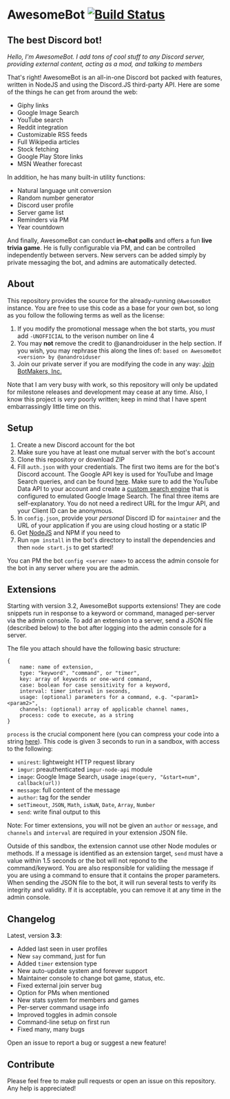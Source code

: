 AwesomeBot [![Build Status](https://travis-ci.org/anandroiduser/AwesomeBot.svg?branch=master)](https://travis-ci.org/anandroiduser/AwesomeBot)
==========

The best Discord bot!
---------------------

*Hello, I'm AwesomeBot. I add tons of cool stuff to any Discord server, providing external content, acting as a mod, and talking to members*

That's right! AwesomeBot is an all-in-one Discord bot packed with features, written in NodeJS and using the Discord.JS third-party API. Here are some of the things he can get from around the web:

 - Giphy links
 - Google Image Search
 - YouTube search
 - Reddit integration
 - Customizable RSS feeds
 - Full Wikipedia articles
 - Stock fetching
 - Google Play Store links
 - MSN Weather forecast
 
In addition, he has many built-in utility functions:

 - Natural language unit conversion
 - Random number generator
 - Discord user profile
 - Server game list
 - Reminders via PM
 - Year countdown

And finally, AwesomeBot can conduct **in-chat polls** and offers a fun **live trivia game**. He is fully configurable via PM, and can be controlled independently between servers. New servers can be added simply by private messaging the bot, and admins are automatically detected.

About
-----

This repository provides the source for the already-running `@AwesomeBot` instance. You are free to use this code as a base for your own bot, so long as you follow the following terms as well as the license:

1. If you modify the promotional message when the bot starts, you *must* add `-UNOFFICIAL` to the verison number on line 4
2. You may **not** remove the credit to @anandroiduser in the help section. If you wish, you may rephrase this along the lines of: `based on AwesomeBot <version> by @anandroiduser`
3. Join our private server if you are modifying the code in any way: [Join BotMakers, Inc.](https://discord.gg/0pRFCTcG2aIY53Jk)

Note that I am very busy with work, so this repository will only be updated for milestone releases and development may cease at any time. Also, I know this project is *very* poorly written; keep in mind that I have spent embarrassingly little time on this.

Setup
-----

1. Create a new Discord account for the bot
2. Make sure you have at least one mutual server with the bot's account
3. Clone this repository or download ZIP
4. Fill `auth.json` with your credentials. The first two items are for the bot's Discord account. The Google API key is used for YouTube and Image Search queries, and can be found [here](https://console.developers.google.com/). Make sure to add the YouTube Data API to your account and create a [custom search engine](https://cse.google.com/cse/create/new) that is configured to emulated Google Image Search. The final three items are self-explanatory. You do not need a redirect URL for the Imgur API, and your Client ID can be anonymous.
5. In `config.json`, provide your *personal* Discord ID for `maintainer` and the URL of your application if you are using cloud hosting or a static IP
6. Get [NodeJS](https://nodejs.org/en/) and NPM if you need to
7. Run `npm install` in the bot's directory to install the dependencies and then `node start.js` to get started!

You can PM the bot `config <server name>` to access the admin console for the bot in any server where you are the admin.

Extensions
----------

Starting with version 3.2, AwesomeBot supports extensions! They are code snippets run in response to a keyword or command, managed per-server via the admin console. To add an extension to a server, send a JSON file (described below) to the bot after logging into the admin console for a server.

The file you attach should have the following basic structure:

```
{
    name: name of extension,
    type: "keyword", "command", or "timer",
    key: array of keywords or one-word command,
    case: boolean for case sensitivity for a keyword, 
    interval: timer interval in seconds,
    usage: (optional) parameters for a command, e.g. "<param1> <param2>",
    channels: (optional) array of applicable channel names,
    process: code to execute, as a string
}
```

`process` is the crucial component here (you can compress your code into a string [here](http://javascriptcompressor.com/)). This code is given 3 seconds to run in a sandbox, with access to the following:

 - `unirest`: lightweight HTTP request library
 - `imgur`: preauthenticated `imgur-node-api` module
 - `image`: Google Image Search, usage `image(query, "&start=num", callback(url))`
 - `message`: full content of the message
 - `author`: tag for the sender
 - `setTimeout`, `JSON`, `Math`, `isNaN`, `Date`, `Array`, `Number`
 - `send`: write final output to this
 
Note: For timer extensions, you will not be given an `author` or `message`, and `channels` and `interval` are required in your extension JSON file.
 
Outside of this sandbox, the extension cannot use other Node modules or methods. If a message is identified as an extension target, `send` must have a value within 1.5 seconds or the bot will not repond to the command/keyword. You are also responsible for validiing the message if you are using a command to ensure that it contains the proper parameters. When sending the JSON file to the bot, it will run several tests to verify its integrity and validity. If it is acceptable, you can remove it at any time in the admin console.

Changelog
---------

Latest, version **3.3**:

 - Added last seen in user profiles
 - New `say` command, just for fun
 - Added `timer` extension type
 - New auto-update system and forever support
 - Maintainer console to change bot game, status, etc.
 - Fixed external join server bug
 - Option for PMs when mentioned
 - New stats system for members and games
 - Per-server command usage info
 - Improved toggles in admin console
 - Command-line setup on first run 
 - Fixed many, many bugs  
 
Open an issue to report a bug or suggest a new feature!

Contribute
----------

Please feel free to make pull requests or open an issue on this repository. Any help is appreciated!
